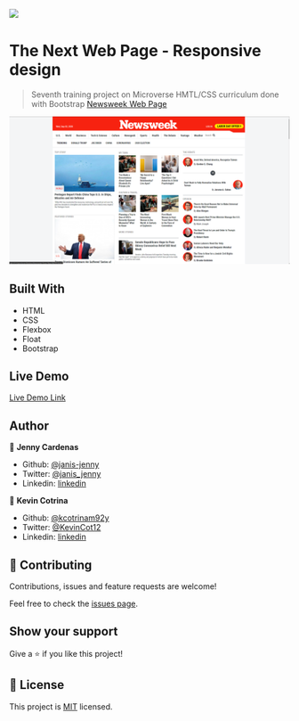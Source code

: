 ![](https://img.shields.io/badge/Microverse-blueviolet)

# The Next Web Page - Responsive design

> Seventh training project on Microverse HMTL/CSS curriculum done with Bootstrap [Newsweek Web Page](https://www.newsweek.com/)

![screenshot](./images/Screenshoot.png)

## Built With

- HTML
- CSS
- Flexbox
- Float
- Bootstrap

## Live Demo

[Live Demo Link](https://raw.githack.com/janis-jenny/Newsweek-Clone-Page/Newsweek/INDEX.html)

## Author

👤 **Jenny Cardenas**

- Github: [@janis-jenny](https://github.com/janis-jenny)
- Twitter: [@janis_jenny](https://twitter.com/janis_jenny)
- Linkedin: [linkedin](https://www.linkedin.com/in/paolajenny)

👤 **Kevin Cotrina**

- Github: [@kcotrinam92y](https://github.com/kcotrinam92)
- Twitter: [@KevinCot12](https://twitter.com/KevinCot12)
- Linkedin: [linkedin](https://www.linkedin.com/in/kevin-cotrina-6208b7149/
)

## 🤝 Contributing

Contributions, issues and feature requests are welcome!

Feel free to check the [issues page](https://github.com/janis-jenny/The-Next-Web-Clone-Page/issues).

## Show your support

Give a ⭐️ if you like this project!

## 📝 License

This project is [MIT](https://opensource.org/licenses/MIT) licensed.